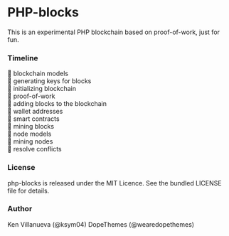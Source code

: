 <h1>PHP-blocks</h1> 
<p>This is an experimental PHP blockchain based on proof-of-work, just for fun.</p>

<h3>Timeline</h3>
<p>
🔲 blockchain models<br /> 
🔲 generating keys for blocks<br />
🔲 initializing blockchain<br />
🔲 proof-of-work<br />
🔲 adding blocks to the blockchain<br />
🔲 wallet addresses<br />
🔲 smart contracts<br />
🔲 mining blocks<br />
🔲 node models<br />
🔲 mining nodes<br />
🔲 resolve conflicts
</p>

<h3>License</h3>
<p>
php-blocks is released under the MIT Licence. See the bundled LICENSE file for details.
</p>

<h3>Author</h3>
<p>
Ken Villanueva (@ksym04)
DopeThemes (@wearedopethemes)
</p>
